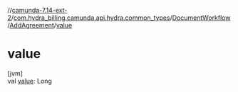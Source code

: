 //[camunda-7.14-ext-2](../../../../index.md)/[com.hydra_billing.camunda.api.hydra.common_types](../../index.md)/[DocumentWorkflow](../index.md)/[AddAgreement](index.md)/[value](value.md)

# value

[jvm]\
val [value](value.md): Long
